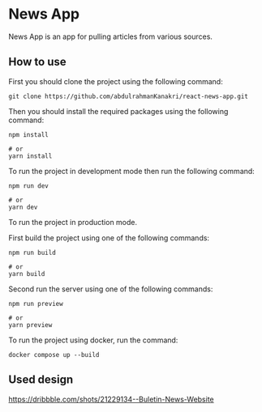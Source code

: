 # News App

News App is an app for pulling articles from various sources.

## How to use

First you should clone the project using the following command:

```shell
git clone https://github.com/abdulrahmanKanakri/react-news-app.git
```

Then you should install the required packages using the following command:

```shell
npm install

# or
yarn install
```

To run the project in development mode then run the following command:

```shell
npm run dev

# or
yarn dev
```

To run the project in production mode.

First build the project using one of the following commands:
```shell
npm run build

# or
yarn build
```

Second run the server using one of the following commands:
```shell
npm run preview

# or
yarn preview
```

To run the project using docker, run the command:
```shell
docker compose up --build
```

## Used design
https://dribbble.com/shots/21229134--Buletin-News-Website
